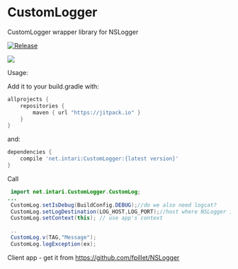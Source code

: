 # CustomLogger
CustomLogger wrapper library for NSLogger

[![Release](https://jitpack.io/v/net.intari/CustomLogger.svg)](https://jitpack.io/#net.intari/CustomLogger)

<a href='https://travis-ci.org/intari/CustomLogger/builds'><img src='https://api.travis-ci.org/intari/CustomLogger.svg?branch=master'></a>

Usage:

Add it to your build.gradle with:
```gradle
allprojects {
    repositories {
        maven { url "https://jitpack.io" }
    }
}
```
and:

```gradle
dependencies {
    compile 'net.intari:CustomLogger:{latest version}'
}
```


Call
```java
 import net.intari.CustomLogger.CustomLog;
...
 CustomLog.setIsDebug(BuildConfig.DEBUG);//do we also need logcat?
 CustomLog.setLogDestination(LOG_HOST,LOG_PORT);//host where NSLogger is running
 CustomLog.setContext(this); // use app's context

 ..
 CustomLog.v(TAG,"Message");
 CustomLog.logException(ex);
```

Client app - get it from https://github.com/fpillet/NSLogger

